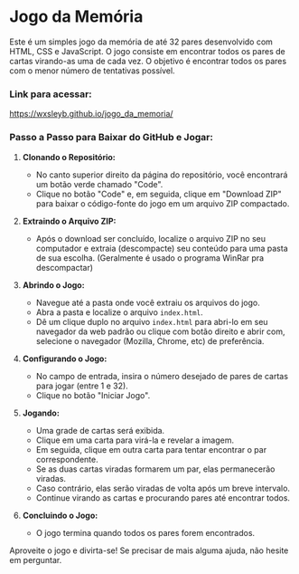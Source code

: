 # Jogo da Memória

Este é um simples jogo da memória de até 32 pares desenvolvido com HTML, CSS e JavaScript. O jogo consiste em encontrar todos os pares de cartas virando-as uma de cada vez. O objetivo é encontrar todos os pares com o menor número de tentativas possível.

### Link para acessar:
https://wxsleyb.github.io/jogo_da_memoria/

### Passo a Passo para Baixar do GitHub e Jogar:

1. **Clonando o Repositório:**
   - No canto superior direito da página do repositório, você encontrará um botão verde chamado "Code".
   - Clique no botão "Code" e, em seguida, clique em "Download ZIP" para baixar o código-fonte do jogo em um arquivo ZIP compactado.

2. **Extraindo o Arquivo ZIP:**
   - Após o download ser concluído, localize o arquivo ZIP no seu computador e extraia (descompacte) seu conteúdo para uma pasta de sua escolha. (Geralmente é usado o programa WinRar pra descompactar)

3. **Abrindo o Jogo:**
   - Navegue até a pasta onde você extraiu os arquivos do jogo.
   - Abra a pasta e localize o arquivo `index.html`.
   - Dê um clique duplo no arquivo `index.html` para abri-lo em seu navegador da web padrão ou clique com botão direito e abrir com, selecione o navegador (Mozilla, Chrome, etc) de preferência.

4. **Configurando o Jogo:**
   - No campo de entrada, insira o número desejado de pares de cartas para jogar (entre 1 e 32).
   - Clique no botão "Iniciar Jogo".

5. **Jogando:**
   - Uma grade de cartas será exibida.
   - Clique em uma carta para virá-la e revelar a imagem.
   - Em seguida, clique em outra carta para tentar encontrar o par correspondente.
   - Se as duas cartas viradas formarem um par, elas permanecerão viradas.
   - Caso contrário, elas serão viradas de volta após um breve intervalo.
   - Continue virando as cartas e procurando pares até encontrar todos.

6. **Concluindo o Jogo:**
   - O jogo termina quando todos os pares forem encontrados.

Aproveite o jogo e divirta-se! Se precisar de mais alguma ajuda, não hesite em perguntar.

